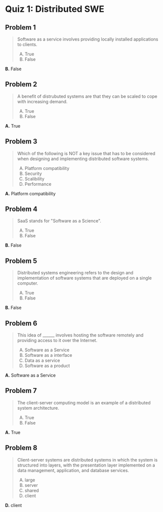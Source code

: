 <style type="text/css">ol { list-style-type: upper-alpha; }</style>

# Quiz 1: Distributed SWE

## Problem 1

> Software as a service involves providing locally installed applications to
  clients.
>
> 1.  True
> 1.  False

**B.** False

## Problem 2

> A benefit of distrubuted systems are that they can be scaled to cope with
  increasing demand.
>
> 1.  True
> 1.  False

**A.** True

## Problem 3

> Which of the following is NOT a key issue that has to be considered when
  designing and implementing distributed software systems.
>
> 1.  Platform compatibility
> 1.  Security
> 1.  Scalibility
> 1.  Performance

**A.** Platform compatibility

## Problem 4

> SaaS stands for "Software as a Science".
>
> 1.  True
> 1.  False

**B.** False

## Problem 5

> Distributed systems engineering refers to the design and implementation of
  software systems that are deployed on a single computer.
>
> 1.  True
> 1.  False

**B.** False

## Problem 6

> This idea of ______ involves hosting the software remotely and providing
  access to it over the Internet.
>
> 1.  Software as a Service
> 1.  Software as a interface
> 1.  Data as a service
> 1.  Software as a product

**A.** Software as a Service

## Problem 7

> The client-server computing model is an example of a distributed system
  architecture.
>
> 1.  True
> 1.  False

**A.** True

## Problem 8

> Client-server systems are distributed systems in which the system is
  structured into layers, with the presentation layer implemented on a data
  management, application, and database services.
>
> 1.  large
> 1.  server
> 1.  shared
> 1.  client

**D.** client
